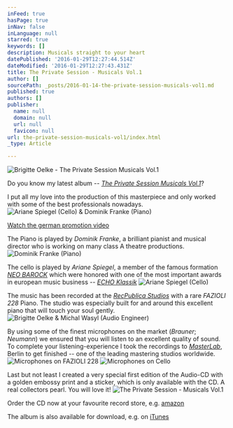 ```yaml
---
inFeed: true
hasPage: true
inNav: false
inLanguage: null
starred: true
keywords: []
description: Musicals straight to your heart
datePublished: '2016-01-29T12:27:44.514Z'
dateModified: '2016-01-29T12:27:43.431Z'
title: The Private Session - Musicals Vol.1
author: []
sourcePath: _posts/2016-01-14-the-private-session-musicals-vol1.md
published: true
authors: []
publisher:
  name: null
  domain: null
  url: null
  favicon: null
url: the-private-session-musicals-vol1/index.html
_type: Article

---
```

![Brigitte Oelke - The Private Session Musicals Vol.1](https://s3-us-west-2.amazonaws.com/the-grid-img/p/a0393900b1291a29d4fd67434fc2951618b1d1ce.jpg)

Do you know my latest album -- [_The Private Session Musicals Vol.1_][0]?

I put all my love into the production of this masterpiece and only worked with some of the best professionals nowadays.
![Ariane Spiegel (Cello) & Dominik Franke (Piano)](https://s3-us-west-2.amazonaws.com/the-grid-img/p/486dfbe9ecd8ce8eca037e6f87aacc76b3932b25.gif)

[Watch the german promotion video][1]

The Piano is played by _Dominik Franke_, a brilliant pianist and musical director who is working on many class A theatre productions.
![Dominik Franke (Piano)](https://s3-us-west-2.amazonaws.com/the-grid-img/p/3e28892f3da5a37c00aa75a76cb6ef9be2175a16.jpg)

The cello is played by _Ariane Spiegel_, a member of the famous formation [_NEO BAROCK_][2] which were honored with one of the most important awards in european music business -- _[ECHO Klassik][3]_
![Ariane Spiegel (Cello)](https://s3-us-west-2.amazonaws.com/the-grid-img/p/090f9d88567441482e19809d3ef80bdab6e58438.jpg)

The music has been recorded at the [_RecPublica Studios_][4] with a rare _FAZIOLI 228_ Piano. The studio was especially built for and around this excellent piano that will touch your soul gently. ![Brigitte Oelke & Michal Wasyl (Audio Engineer)](https://s3-us-west-2.amazonaws.com/the-grid-img/p/a784cac6d1060c0d8bd38e8e641eb44b030ba65c.jpg)

By using some of the finest microphones on the market (_Brauner_; _Neumann_) we ensured that you will listen to an excellent quality of sound. To complete your listening-experience I took the recordings to [_MasterLab_][5], Berlin to get finished -- one of the leading mastering studios worldwide. ![Microphones on FAZIOLI 228](https://s3-us-west-2.amazonaws.com/the-grid-img/p/cf15c01cb4a00b6397aa2255c3bae67c4f1b29fd.jpg)
![Microphones on Cello](https://s3-us-west-2.amazonaws.com/the-grid-img/p/dd92ce72e6d353b7e58a7b265fae58250f628492.jpg)

Last but not least I created a very special first edition of the Audio-CD with a golden embossy print and a sticker, which is only available with the CD. A real collectors pearl. You will love it!
![The Private Session - Musicals Vol.1 ](https://s3-us-west-2.amazonaws.com/the-grid-img/p/334f088b6b5b18289bb4f8e9798566db0571054b.jpg)

Order the CD now at your favourite record store, e.g. [amazon][6]

The album is also available for download, e.g. on [iTunes][7]

[0]: http://theprivatesession.com/The_Private_Session_Musicals/
[1]: https://youtu.be/vEdqiAZLTbs
[2]: http://www.neobarock.de/
[3]: https://youtu.be/Xl7oilQbLRQ
[4]: http://recpublica.de/
[5]: http://www.masterlab.de/
[6]: http://amzn.to/1ABMe6L
[7]: https://geo.itunes.apple.com/de/album/private-session-musicals-vol.1/id969862139?mt=1&app=music